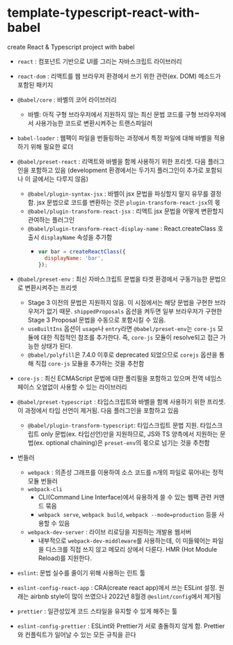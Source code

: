 # template-typescript-react-with-babel

create React &amp; Typescript project with babel

- `react` : 컴포넌트 기반으로 UI를 그리는 자바스크립트 라이브러리
- `react-dom` : 리액트를 웹 브라우저 환경에서 쓰기 위한 관련(ex. DOM) 메소드가 포함된 패키지
- `@babel/core` : 바벨의 코어 라이브러리
  - 바벨: 아직 구형 브라우저에서 지원하지 않는 최신 문법 코드를 구형 브라우저에서 사용가능한 코드로 변환시켜주는 트랜스파일러
- `babel-loader` : 웹팩이 파일을 번들링하는 과정에서 특정 파일에 대해 바벨을 적용하기 위해 필요한 로더
- `@babel/preset-react` : 리액트와 바벨을 함께 사용하기 위한 프리셋. 다음 플러그인을 포함하고 있음 (development 환경에서는 두가지 플러그인이 추가로 포함되나 이 글에서는 다루지 않음)

  - `@babel/plugin-syntax-jsx` : 바벨이 jsx 문법을 파싱할지 말지 유무를 결정함. jsx 문법으로 코드를 변환하는 것은 `plugin-transform-react-jsx`의 몫
  - `@babel/plugin-transform-react-jsx` : 리액트 jsx 문법을 어떻게 변환할지 관여하는 플러그인
  - `@babel/plugin-transform-react-display-name` : React.createClass 호출시 `displayName` 속성을 추가함
    - ```js
      var bar = createReactClass({
        displayName: 'bar',
      });
      ```

- `@babel/preset-env` : 최신 자바스크립트 문법을 타겟 환경에서 구동가능한 문법으로 변환시켜주는 프리셋
  - Stage 3 이전의 문법은 지원하지 않음. 이 시점에서는 해당 문법을 구현한 브라우저가 없기 때문. `shippedProposals` 옵션을 켜두면 일부 브라우저가 구현한 Stage 3 Proposal 문법을 수동으로 포함시킬 수 있음.
  - `useBuiltIns` 옵션이 `usage`나 `entry`라면 `@babel/preset-env`는 `core-js` 모듈에 대한 직접적인 참조를 추가한다. 즉, `core-js` 모듈이 resolve되고 접근 가능한 상태가 된다.
  - `@babel/polyfill`은 7.4.0 이후로 deprecated 되었으므로 `corejs` 옵션을 통해 직접 `core-js` 모듈을 추가하는 것을 추천함
- `core-js` : 최신 ECMAScript 문법에 대한 폴리필을 포함하고 있으며 전역 네임스페이스 오염없이 사용할 수 있는 라이브러리
- `@babel/preset-typescript` : 타입스크립트와 바벨을 함께 사용하기 위한 프리셋. 이 과정에서 타입 선언이 제거됨. 다음 플러그인을 포함하고 있음
  - `@babel/plugin-transform-typescript`: 타입스크립트 문법 지원. 타입스크립트 only 문법(ex. 타입선언)만을 지원하므로, JS와 TS 양측에서 지원하는 문법(ex. optional chaining)은 `preset-env`의 몫으로 넘기는 것을 추천함
- 번들러
  - `webpack` : 의존성 그래프를 이용하여 소스 코드를 n개의 파일로 묶어내는 정적 모듈 번들러
  - `webpack-cli`
    - CLI(Command Line Interface)에서 유용하게 쓸 수 있는 웹팩 관련 커맨드 묶음
    - `webpack serve`, `webpack build`, `webpack --mode=production` 등을 사용할 수 있음
  - `webpack-dev-server` : 라이브 리로딩을 지원하는 개발용 웹서버
    - 내부적으로 `webpack-dev-middleware`를 사용하는데, 이 미들웨어는 파일을 디스크를 직접 쓰지 않고 메모리 상에서 다룬다. HMR (Hot Module Reload)를 지원한다.
- `eslint`: 문법 실수를 줄이기 위해 사용하는 린트 툴
- `eslint-config-react-app` : CRA(create react app)에서 쓰는 ESLint 설정. 원래는 airbnb style이 많이 쓰였으나 2022년 8월경 `@eslint/config`에서 제거됨
- `prettier` : 일관성있게 코드 스타일을 유지할 수 있게 해주는 툴
- `eslint-config-prettier` : ESLint와 Prettier가 서로 충돌하지 않게 함. Prettier와 컨플릭트가 일어날 수 있는 모든 규칙을 끈다
